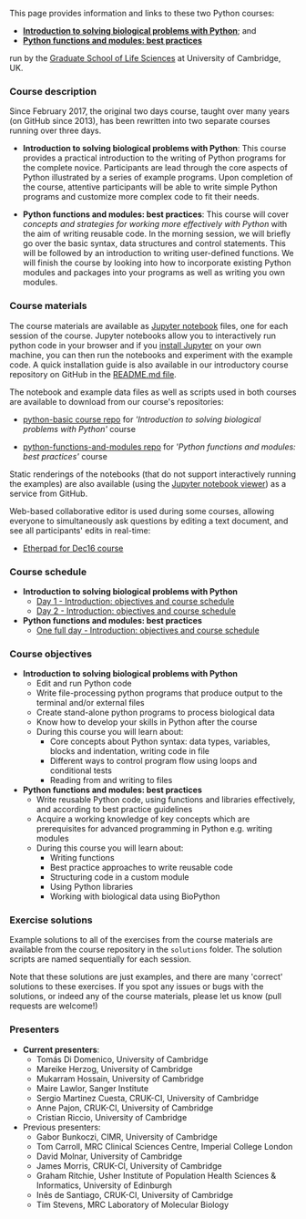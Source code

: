 This page provides information and links to these two Python courses:

- **[Introduction to solving biological problems with Python](https://github.com/pycam/python-basic)**; and
- **[Python functions and modules: best practices](https://github.com/pycam/python-functions-and-modules)**

run by the [Graduate School of Life Sciences](http://www.training.cam.ac.uk/gsls/) at University of Cambridge, UK.

### Course description
Since February 2017, the original two days course, taught over many years (on GitHub since 2013), has been rewritten into two separate courses running over three days.

- **Introduction to solving biological problems with Python**:
This course provides a practical introduction to the writing of Python programs for the complete novice. Participants are lead through the core aspects of Python illustrated by a series of example programs. Upon completion of the course, attentive participants will be able to write simple Python programs and customize more complex code to fit their needs.

- **Python functions and modules: best practices**: This course will cover *concepts and strategies for working more effectively with Python* with the aim of writing reusable code. In the morning session, we will briefly go over the basic syntax, data structures and control statements. This will be followed by an introduction to writing user-defined functions. We will finish the course by looking into how to incorporate existing Python modules and packages into your programs as well as writing you own modules.

### Course materials
The course materials are available as [Jupyter notebook](http://jupyter.org/) files, one for each session of the course. Jupyter notebooks allow you to interactively run python code in your browser and if you [install Jupyter](https://jupyter.readthedocs.io/en/latest/install.html) on your own machine, you can then run the notebooks and experiment with the example code. A quick installation guide is also available in our introductory course repository on GitHub in the [README.md file](https://github.com/pycam/python-basic/blob/master/README.md).

The notebook and example data files as well as scripts used in both courses are available to download from our course's repositories:

- [python-basic course repo](https://github.com/pycam/python-basic) for _'Introduction to solving biological problems with Python'_ course

- [python-functions-and-modules repo](https://github.com/pycam/python-functions-and-modules) for _'Python functions and modules: best practices'_ course

Static renderings of the notebooks (that do not support interactively running the examples)
are also available (using the [Jupyter notebook viewer](http://nbviewer.jupyter.org/)) as a service from GitHub.

Web-based collaborative editor is used during some courses, allowing everyone to simultaneously ask questions by editing a text document, and see all participants' edits in real-time:

- [Etherpad for Dec16 course](https://public.etherpad-mozilla.org/p/pycam-dec16)


### Course schedule

- **Introduction to solving biological problems with Python**
  - [Day 1 - Introduction: objectives and course schedule](https://github.com/pycam/python-basic/blob/master/python_basic_1_intro.ipynb)
  - [Day 2 - Introduction: objectives and course schedule](https://github.com/pycam/python-basic/blob/master/python_basic_2_intro.ipynb)
- **Python functions and modules: best practices**
  - [One full day - Introduction: objectives and course schedule](https://github.com/pycam/python-functions-and-modules/blob/master/python_fm_intro.ipynb)

### Course objectives
- **Introduction to solving biological problems with Python**
  - Edit and run Python code
  - Write file-processing python programs that produce output to the terminal and/or external files
  - Create stand-alone python programs to process biological data
  - Know how to develop your skills in Python after the course
  - During this course you will learn about:
    - Core concepts about Python syntax: data types, variables, blocks and indentation, writing code in file
    - Different ways to control program flow using loops and conditional tests
    - Reading from and writing to files
- **Python functions and modules: best practices**
  - Write reusable Python code, using functions and libraries effectively, and according to best practice guidelines
  - Acquire a working knowledge of key concepts which are prerequisites for advanced programming in Python e.g. writing modules
  - During this course you will learn about:
    - Writing functions
    - Best practice approaches to write reusable code
    - Structuring code in a custom module
    - Using Python libraries
    - Working with biological data using BioPython

### Exercise solutions
Example solutions to all of the exercises from the course materials are available from the course repository in the `solutions` folder. The solution scripts are named sequentially for each session.

Note that these solutions are just examples, and there are many 'correct' solutions to these exercises. If you spot any issues or bugs with the solutions, or indeed any of the course materials, please let us know (pull requests are welcome!)

### Presenters
- **Current presenters**:
  - Tomás Di Domenico, University of Cambridge
  - Mareike Herzog, University of Cambridge
  - Mukarram Hossain, University of Cambridge
  - Maire Lawlor, Sanger Institute
  - Sergio Martinez Cuesta, CRUK-CI, University of Cambridge
  - Anne Pajon, CRUK-CI, University of Cambridge
  - Cristian Riccio, University of Cambridge
- Previous presenters:
  - Gabor Bunkoczi, CIMR, University of Cambridge
  - Tom Carroll, MRC Clinical Sciences Centre, Imperial College London
  - David Molnar, University of Cambridge
  - James Morris, CRUK-CI, University of Cambridge
  - Graham Ritchie, Usher Institute of Population Health Sciences & Informatics, University of Edinburgh
  - Inês de Santiago, CRUK-CI, University of Cambridge
  - Tim Stevens, MRC Laboratory of Molecular Biology
